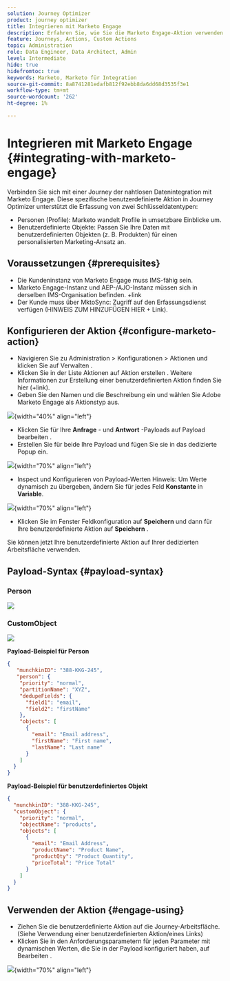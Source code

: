 ```yaml
---
solution: Journey Optimizer
product: journey optimizer
title: Integrieren mit Marketo Engage
description: Erfahren Sie, wie Sie die Marketo Engage-Aktion verwenden
feature: Journeys, Actions, Custom Actions
topic: Administration
role: Data Engineer, Data Architect, Admin
level: Intermediate
hide: true
hidefromtoc: true
keywords: Marketo, Marketo für Integration
source-git-commit: 8a8741281edafb812f92ebb8da6dd68d3535f3e1
workflow-type: tm+mt
source-wordcount: '262'
ht-degree: 1%

---
```



# Integrieren mit Marketo Engage {#integrating-with-marketo-engage}

Verbinden Sie sich mit einer Journey der nahtlosen Datenintegration mit Marketo Engage. Diese spezifische benutzerdefinierte Aktion in Journey Optimizer unterstützt die Erfassung von zwei Schlüsseldatentypen:

* Personen (Profile): Marketo wandelt Profile in umsetzbare Einblicke um.
* Benutzerdefinierte Objekte: Passen Sie Ihre Daten mit benutzerdefinierten Objekten (z. B. Produkten) für einen personalisierten Marketing-Ansatz an.

## Voraussetzungen {#prerequisites}

* Die Kundeninstanz von Marketo Engage muss IMS-fähig sein.
* Marketo Engage-Instanz und AEP-/AJO-Instanz müssen sich in derselben IMS-Organisation befinden. +link
* Der Kunde muss über MktoSync: Zugriff auf den Erfassungsdienst verfügen (HINWEIS ZUM HINZUFÜGEN HIER + Link).

## Konfigurieren der Aktion {#configure-marketo-action}

* Navigieren Sie zu Administration > Konfigurationen > Aktionen und klicken Sie auf Verwalten .
* Klicken Sie in der Liste Aktionen auf Aktion erstellen . Weitere Informationen zur Erstellung einer benutzerdefinierten Aktion finden Sie hier (+link).
* Geben Sie den Namen und die Beschreibung ein und wählen Sie Adobe Marketo Engage als Aktionstyp aus.

![](assets/engage-customaction-creation.png){width="40%" align="left"}

* Klicken Sie für Ihre **Anfrage** - und **Antwort** -Payloads auf Payload bearbeiten .
* Erstellen Sie für beide Ihre Payload und fügen Sie sie in das dedizierte Popup ein.

![](assets/engage-customaction-payload.png){width="70%" align="left"}

* Inspect und Konfigurieren von Payload-Werten
Hinweis: Um Werte dynamisch zu übergeben, ändern Sie für jedes Feld **Konstante** in **Variable**.

![](assets/engage-customaction-payload-fields.png){width="70%" align="left"}

* Klicken Sie im Fenster Feldkonfiguration auf **Speichern** und dann für Ihre benutzerdefinierte Aktion auf **Speichern** .

Sie können jetzt Ihre benutzerdefinierte Aktion auf Ihrer dedizierten Arbeitsfläche verwenden.


## Payload-Syntax {#payload-syntax}

### Person

![](assets/payload-person.png)

### CustomObject

![](assets/payload-customobject.png)


**Payload-Beispiel für Person**

```json
{
   "munchkinID": "388-KKG-245",  
   "person": {
    "priority": "normal",
    "partitionName": "XYZ",
    "dedupeFields": {
      "field1": "email",
      "field2": "firstName"
    },
    "objects": [
      {
        "email": "Email address",
        "firstName": "First name",
        "lastName": "Last name"
      }
    ]
  }
}
```

**Payload-Beispiel für benutzerdefiniertes Objekt**

```json
{
  "munchkinID": "388-KKG-245", 
  "customObject": {
    "priority": "normal",
    "objectName": "products",
    "objects": [
      {
        "email": "Email Address",
        "productName": "Product Name",
        "productQty": "Product Quantity",
        "priceTotal": "Price Total"
      }
    ]
  }
}
```


## Verwenden der Aktion {#engage-using}

* Ziehen Sie die benutzerdefinierte Aktion auf die Journey-Arbeitsfläche. (Siehe Verwendung einer benutzerdefinierten Aktion/eines Links)
* Klicken Sie in den Anforderungsparametern für jeden Parameter mit dynamischen Werten, die Sie in der Payload konfiguriert haben, auf Bearbeiten .

![](assets/engage-use-canvas.png){width="70%" align="left"}

